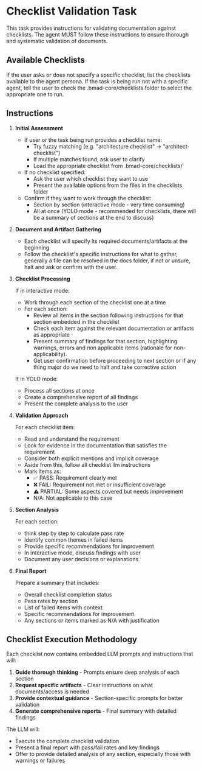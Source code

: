 <!-- Powered by BMAD™ Core -->

# Checklist Validation Task

This task provides instructions for validating documentation against checklists.
The agent MUST follow these instructions to ensure thorough and systematic
validation of documents.

## Available Checklists

If the user asks or does not specify a specific checklist, list the checklists
available to the agent persona. If the task is being run not with a specific
agent, tell the user to check the .bmad-core/checklists folder to select the
appropriate one to run.

## Instructions

1. **Initial Assessment**
   - If user or the task being run provides a checklist name:
     - Try fuzzy matching (e.g. "architecture checklist" ->
       "architect-checklist")
     - If multiple matches found, ask user to clarify
     - Load the appropriate checklist from .bmad-core/checklists/
   - If no checklist specified:
     - Ask the user which checklist they want to use
     - Present the available options from the files in the checklists folder
   - Confirm if they want to work through the checklist:
     - Section by section (interactive mode - very time consuming)
     - All at once (YOLO mode - recommended for checklists, there will be a
       summary of sections at the end to discuss)

2. **Document and Artifact Gathering**
   - Each checklist will specify its required documents/artifacts at the
     beginning
   - Follow the checklist's specific instructions for what to gather, generally
     a file can be resolved in the docs folder, if not or unsure, halt and ask
     or confirm with the user.

3. **Checklist Processing**

   If in interactive mode:
   - Work through each section of the checklist one at a time
   - For each section:
     - Review all items in the section following instructions for that section
       embedded in the checklist
     - Check each item against the relevant documentation or artifacts as
       appropriate
     - Present summary of findings for that section, highlighting warnings,
       errors and non applicable items (rationale for non-applicability).
     - Get user confirmation before proceeding to next section or if any thing
       major do we need to halt and take corrective action

   If in YOLO mode:
   - Process all sections at once
   - Create a comprehensive report of all findings
   - Present the complete analysis to the user

4. **Validation Approach**

   For each checklist item:
   - Read and understand the requirement
   - Look for evidence in the documentation that satisfies the requirement
   - Consider both explicit mentions and implicit coverage
   - Aside from this, follow all checklist llm instructions
   - Mark items as:
     - ✅ PASS: Requirement clearly met
     - ❌ FAIL: Requirement not met or insufficient coverage
     - ⚠️ PARTIAL: Some aspects covered but needs improvement
     - N/A: Not applicable to this case

5. **Section Analysis**

   For each section:
   - think step by step to calculate pass rate
   - Identify common themes in failed items
   - Provide specific recommendations for improvement
   - In interactive mode, discuss findings with user
   - Document any user decisions or explanations

6. **Final Report**

   Prepare a summary that includes:
   - Overall checklist completion status
   - Pass rates by section
   - List of failed items with context
   - Specific recommendations for improvement
   - Any sections or items marked as N/A with justification

## Checklist Execution Methodology

Each checklist now contains embedded LLM prompts and instructions that will:

1. **Guide thorough thinking** - Prompts ensure deep analysis of each section
2. **Request specific artifacts** - Clear instructions on what documents/access
   is needed
3. **Provide contextual guidance** - Section-specific prompts for better
   validation
4. **Generate comprehensive reports** - Final summary with detailed findings

The LLM will:

- Execute the complete checklist validation
- Present a final report with pass/fail rates and key findings
- Offer to provide detailed analysis of any section, especially those with
  warnings or failures
